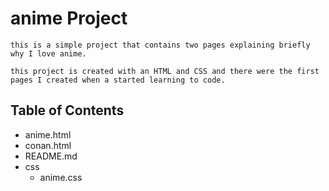 # anime Project
    this is a simple project that contains two pages explaining briefly why I love anime.

    this project is created with an HTML and CSS and there were the first pages I created when a started learning to code.
## Table of Contents

* anime.html 
* conan.html
* README.md
* css
    * anime.css